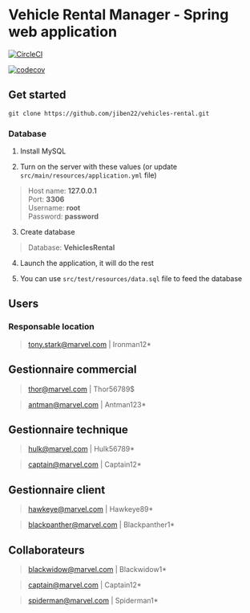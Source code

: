 # Vehicle Rental Manager - Spring web application

[![CircleCI](https://circleci.com/gh/jiben22/vehicles-rental/tree/develop.svg?style=svg)](https://circleci.com/gh/jiben22/vehicles-rental/tree/develop)

[![codecov](https://codecov.io/gh/jiben22/vehicles-rental/branch/develop/graph/badge.svg)](https://codecov.io/gh/jiben22/vehicles-rental/branch/develop)

## Get started

`git clone https://github.com/jiben22/vehicles-rental.git`

### Database

1. Install MySQL

2. Turn on the server with these values (or update `src/main/resources/application.yml` file)
> Host name: **127.0.0.1** \
> Port: **3306** \
> Username: **root** \
> Password: **password**

3. Create database
> Database: **VehiclesRental**

4. Launch the application, it will do the rest

5. You can use `src/test/resources/data.sql` file to feed the database

## Users

### Responsable location

> tony.stark@marvel.com | Ironman12*

## Gestionnaire commercial

> thor@marvel.com | Thor56789$

> antman@marvel.com | Antman123*

## Gestionnaire technique

> hulk@marvel.com | Hulk56789*

> captain@marvel.com | Captain12*

## Gestionnaire client

> hawkeye@marvel.com | Hawkeye89*

> blackpanther@marvel.com | Blackpanther1*

## Collaborateurs

> blackwidow@marvel.com | Blackwidow1*

> captain@marvel.com | Captain12*

> spiderman@marvel.com | Spiderman1*